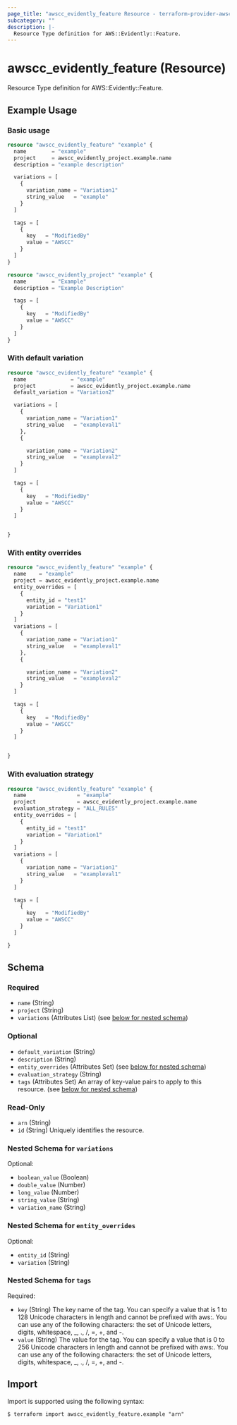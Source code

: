 ```yaml
---
page_title: "awscc_evidently_feature Resource - terraform-provider-awscc"
subcategory: ""
description: |-
  Resource Type definition for AWS::Evidently::Feature.
---
```


# awscc_evidently_feature (Resource)

Resource Type definition for AWS::Evidently::Feature.

## Example Usage

### Basic usage

```terraform
resource "awscc_evidently_feature" "example" {
  name        = "example"
  project     = awscc_evidently_project.example.name
  description = "example description"

  variations = [
    {
      variation_name = "Variation1"
      string_value   = "example"
    }
  ]

  tags = [
    {
      key   = "ModifiedBy"
      value = "AWSCC"
    }
  ]
}

resource "awscc_evidently_project" "example" {
  name        = "Example"
  description = "Example Description"

  tags = [
    {
      key   = "ModifiedBy"
      value = "AWSCC"
    }
  ]
}
```

### With default variation

```terraform
resource "awscc_evidently_feature" "example" {
  name              = "example"
  project           = awscc_evidently_project.example.name
  default_variation = "Variation2"

  variations = [
    {
      variation_name = "Variation1"
      string_value   = "exampleval1"
    },
    {

      variation_name = "Variation2"
      string_value   = "exampleval2"
    }
  ]

  tags = [
    {
      key   = "ModifiedBy"
      value = "AWSCC"
    }
  ]


}
```

### With entity overrides

```terraform
resource "awscc_evidently_feature" "example" {
  name    = "example"
  project = awscc_evidently_project.example.name
  entity_overrides = [
    {
      entity_id = "test1"
      variation = "Variation1"
    }
  ]
  variations = [
    {
      variation_name = "Variation1"
      string_value   = "exampleval1"
    },
    {

      variation_name = "Variation2"
      string_value   = "exampleval2"
    }
  ]

  tags = [
    {
      key   = "ModifiedBy"
      value = "AWSCC"
    }
  ]


}
```

### With evaluation strategy

```terraform
resource "awscc_evidently_feature" "example" {
  name                = "example"
  project             = awscc_evidently_project.example.name
  evaluation_strategy = "ALL_RULES"
  entity_overrides = [
    {
      entity_id = "test1"
      variation = "Variation1"
    }
  ]
  variations = [
    {
      variation_name = "Variation1"
      string_value   = "exampleval1"
    }
  ]

  tags = [
    {
      key   = "ModifiedBy"
      value = "AWSCC"
    }
  ]

}
```

<!-- schema generated by tfplugindocs -->
## Schema

### Required

- `name` (String)
- `project` (String)
- `variations` (Attributes List) (see [below for nested schema](#nestedatt--variations))

### Optional

- `default_variation` (String)
- `description` (String)
- `entity_overrides` (Attributes Set) (see [below for nested schema](#nestedatt--entity_overrides))
- `evaluation_strategy` (String)
- `tags` (Attributes Set) An array of key-value pairs to apply to this resource. (see [below for nested schema](#nestedatt--tags))

### Read-Only

- `arn` (String)
- `id` (String) Uniquely identifies the resource.

<a id="nestedatt--variations"></a>
### Nested Schema for `variations`

Optional:

- `boolean_value` (Boolean)
- `double_value` (Number)
- `long_value` (Number)
- `string_value` (String)
- `variation_name` (String)


<a id="nestedatt--entity_overrides"></a>
### Nested Schema for `entity_overrides`

Optional:

- `entity_id` (String)
- `variation` (String)


<a id="nestedatt--tags"></a>
### Nested Schema for `tags`

Required:

- `key` (String) The key name of the tag. You can specify a value that is 1 to 128 Unicode characters in length and cannot be prefixed with aws:. You can use any of the following characters: the set of Unicode letters, digits, whitespace, _, ., /, =, +, and -.
- `value` (String) The value for the tag. You can specify a value that is 0 to 256 Unicode characters in length and cannot be prefixed with aws:. You can use any of the following characters: the set of Unicode letters, digits, whitespace, _, ., /, =, +, and -.

## Import

Import is supported using the following syntax:

```shell
$ terraform import awscc_evidently_feature.example "arn"
```